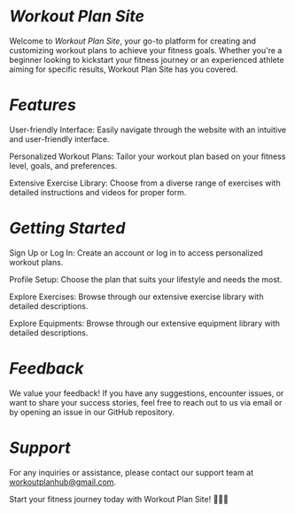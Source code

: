 # *Workout Plan Site*

Welcome to *Workout Plan Site*, your go-to platform for creating and customizing workout plans to achieve your fitness goals. Whether you're a beginner looking to kickstart your fitness journey or an experienced athlete aiming for specific results, Workout Plan Site has you covered.

# *Features*

User-friendly Interface: Easily navigate through the website with an intuitive and user-friendly interface.

Personalized Workout Plans: Tailor your workout plan based on your fitness level, goals, and preferences.

Extensive Exercise Library: Choose from a diverse range of exercises with detailed instructions and videos for proper form.

# *Getting Started*

Sign Up or Log In: Create an account or log in to access personalized workout plans.

Profile Setup: Choose the plan that suits your lifestyle and needs the most.

Explore Exercises: Browse through our extensive exercise library with detailed descriptions.

Explore Equipments: Browse through our extensive equipment library with detailed descriptions.

# *Feedback*

We value your feedback! If you have any suggestions, encounter issues, or want to share your success stories, feel free to reach out to us via email or by opening an issue in our GitHub repository.

# *Support*

For any inquiries or assistance, please contact our support team at workoutplanhub@gmail.com.

Start your fitness journey today with Workout Plan Site! 🏋️‍♂️💪
